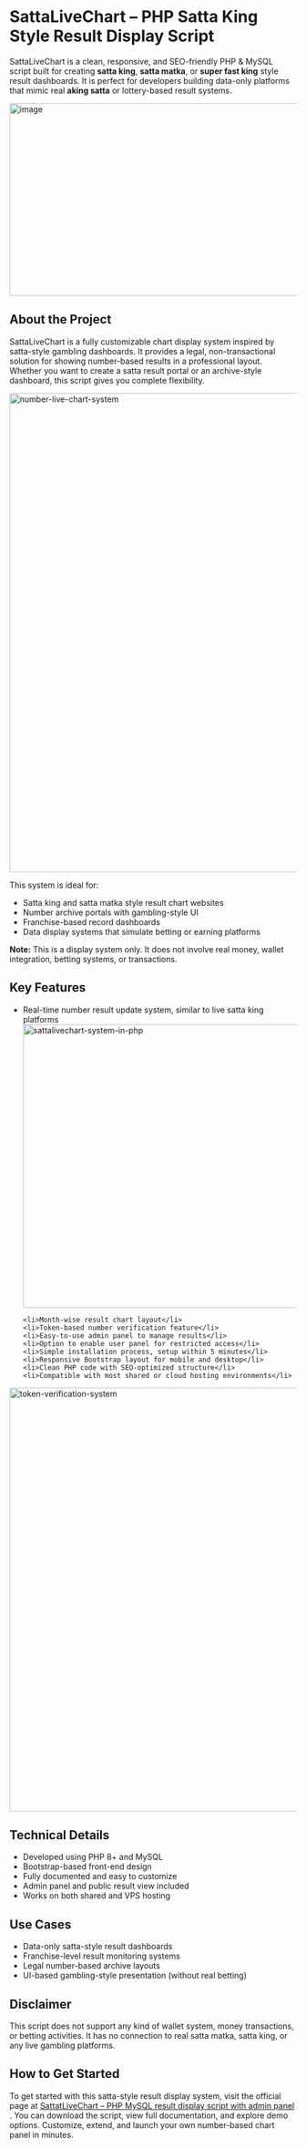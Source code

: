 # SattaLiveChart – PHP Satta King Style Result Display Script
 <p>
    SattaLiveChart is a clean, responsive, and SEO-friendly PHP & MySQL script built for creating 
    <strong>satta king</strong>, <strong>satta matka</strong>, or <strong>super fast king</strong> style result dashboards. 
    It is perfect for developers building data-only platforms that mimic real <strong>aking satta</strong> or lottery-based result systems.
  </p>
<img width="600" height="338" alt="image" src="https://github.com/user-attachments/assets/e6015f4c-30dd-4163-8bc1-5245e557897d" />

  <h2>About the Project</h2>
  <p>
    SattaLiveChart is a fully customizable chart display system inspired by satta-style gambling dashboards. 
    It provides a legal, non-transactional solution for showing number-based results in a professional layout. 
    Whether you want to create a satta result portal or an archive-style dashboard, this script gives you complete flexibility.
  </p>
<img width="1176" height="841" alt="number-live-chart-system" src="https://github.com/user-attachments/assets/4664455b-933b-429f-aaa1-34dd0edb64c8" />

  <p>This system is ideal for:</p>
  <ul>
    <li>Satta king and satta matka style result chart websites</li>
    <li>Number archive portals with gambling-style UI</li>
    <li>Franchise-based record dashboards</li>
    <li>Data display systems that simulate betting or earning platforms</li>
  </ul>

  <p><strong>Note:</strong> This is a display system only. It does not involve real money, wallet integration, betting systems, or transactions.</p>

  <h2>Key Features</h2>
  <ul>
    <li>Real-time number result update system, similar to live satta king platforms</li>
   <img width="1275" height="498" alt="sattalivechart-system-in-php" src="https://github.com/user-attachments/assets/7e26479d-b835-457c-a37f-089a34d820f1" />

    <li>Month-wise result chart layout</li>
    <li>Token-based number verification feature</li>
    <li>Easy-to-use admin panel to manage results</li>
    <li>Option to enable user panel for restricted access</li>
    <li>Simple installation process, setup within 5 minutes</li>
    <li>Responsive Bootstrap layout for mobile and desktop</li>
    <li>Clean PHP code with SEO-optimized structure</li>
    <li>Compatible with most shared or cloud hosting environments</li>
  </ul>
<img width="1210" height="744" alt="token-verification-system" src="https://github.com/user-attachments/assets/066cbcba-8a97-45c1-b40d-19ecf4d7a152" />

  <h2>Technical Details</h2>
  <ul>
    <li>Developed using PHP 8+ and MySQL</li>
    <li>Bootstrap-based front-end design</li>
    <li>Fully documented and easy to customize</li>
    <li>Admin panel and public result view included</li>
    <li>Works on both shared and VPS hosting</li>
  </ul>



  <h2>Use Cases</h2>
  <ul>
    <li>Data-only satta-style result dashboards</li>
    <li>Franchise-level result monitoring systems</li>
    <li>Legal number-based archive layouts</li>
    <li>UI-based gambling-style presentation (without real betting)</li>
  </ul>

  <h2>Disclaimer</h2>
  <p>
  This script does not support any kind of wallet system, money transactions, or betting activities. It has no connection to real satta matka, satta king, or any live gambling platforms.
  </p>

 <h2>How to Get Started</h2>
<p>
  To get started with this satta-style result display system, visit the official page at  
  <a href="https://technosmarter.com/item/live-chart-php-mysql-result-display-script" target="_blank">
  SattatLiveChart – PHP MySQL result display script with admin panel
  </a>.  
  You can download the script, view full documentation, and explore demo options.  
  Customize, extend, and launch your own number-based chart panel in minutes.
</p>
